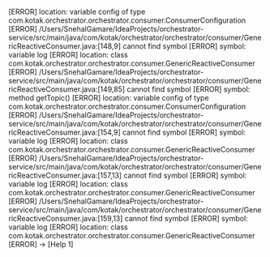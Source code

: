 [ERROR]   location: variable config of type com.kotak.orchestrator.orchestrator.consumer.ConsumerConfiguration<T>
[ERROR] /Users/SnehalGamare/IdeaProjects/orchestrator-service/src/main/java/com/kotak/orchestrator/orchestrator/consumer/GenericReactiveConsumer.java:[148,9] cannot find symbol
[ERROR]   symbol:   variable log
[ERROR]   location: class com.kotak.orchestrator.orchestrator.consumer.GenericReactiveConsumer<T>
[ERROR] /Users/SnehalGamare/IdeaProjects/orchestrator-service/src/main/java/com/kotak/orchestrator/orchestrator/consumer/GenericReactiveConsumer.java:[149,85] cannot find symbol
[ERROR]   symbol:   method getTopic()
[ERROR]   location: variable config of type com.kotak.orchestrator.orchestrator.consumer.ConsumerConfiguration<T>
[ERROR] /Users/SnehalGamare/IdeaProjects/orchestrator-service/src/main/java/com/kotak/orchestrator/orchestrator/consumer/GenericReactiveConsumer.java:[154,9] cannot find symbol
[ERROR]   symbol:   variable log
[ERROR]   location: class com.kotak.orchestrator.orchestrator.consumer.GenericReactiveConsumer<T>
[ERROR] /Users/SnehalGamare/IdeaProjects/orchestrator-service/src/main/java/com/kotak/orchestrator/orchestrator/consumer/GenericReactiveConsumer.java:[157,13] cannot find symbol
[ERROR]   symbol:   variable log
[ERROR]   location: class com.kotak.orchestrator.orchestrator.consumer.GenericReactiveConsumer<T>
[ERROR] /Users/SnehalGamare/IdeaProjects/orchestrator-service/src/main/java/com/kotak/orchestrator/orchestrator/consumer/GenericReactiveConsumer.java:[159,13] cannot find symbol
[ERROR]   symbol:   variable log
[ERROR]   location: class com.kotak.orchestrator.orchestrator.consumer.GenericReactiveConsumer<T>
[ERROR] -> [Help 1]
